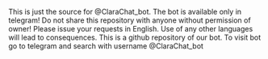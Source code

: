 This is just the source for @ClaraChat_bot. The bot is available only in telegram!
Do not share this repository with anyone without permission of owner!
Please issue your requests in English. Use of any other languages will lead to consequences.
This is a github repository of our bot. To visit bot go to telegram and search with username @ClaraChat_bot
